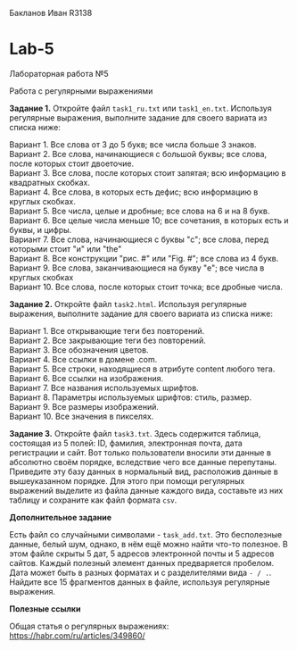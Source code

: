 Бакланов Иван R3138
# Lab-5

Лабораторная работа №5

Работа с регулярными выражениями

**Задание 1.** Откройте файл ```task1_ru.txt``` или ```task1_en.txt```. Используя регулярные выражения, выполните задание для своего вариата из списка ниже:

Вариант 1. Все слова от 3 до 5 букв; все числа больше 3 знаков.  
Вариант 2. Все слова, начинающиеся с большой буквы; все слова, после которых стоит двоеточие.  
Вариант 3. Все слова, после которых стоит запятая; всю информацию в квадратных скобках.  
Вариант 4. Все слова, в которых есть дефис; всю информацию в круглых скобках.  
Вариант 5. Все числа, целые и дробные; все слова на 6 и на 8 букв.  
Вариант 6. Все целые числа меньше 10; все сочетания, в которых есть и буквы, и цифры.  
Вариант 7. Все слова, начинающиеся с буквы "с"; все слова, перед которыми стоит "и" или "the"  
Вариант 8. Все конструкции "рис. #" или "Fig. #"; все слова из 4 букв.  
Вариант 9. Все слова, заканчивающиеся на букву "e"; все числа в круглых скобках  
Вариант 10. Все слова, после которых стоит точка; все дробные числа.  

**Задание 2.** Откройте файл ```task2.html```. Используя регулярные выражения, выполните задание для своего вариата из списка ниже:

Вариант 1. Все открывающие теги без повторений.  
Вариант 2. Все закрывающие теги без повторений.  
Вариант 3. Все обозначения цветов.  
Вариант 4. Все ссылки в домене .com.  
Вариант 5. Все строки, находящиеся в атрибуте content любого тега.  
Вариант 6. Все ссылки на изображения.  
Вариант 7. Все названия используемых шрифтов.  
Вариант 8. Параметры используемых шрифтов: стиль, размер.  
Вариант 9. Все размеры изображений.  
Вариант 10. Все значения в пикселях.  

**Задание 3.** Откройте файл ```task3.txt```. Здесь содержится таблица, состоящая из 5 полей: ID, фамилия, электронная почта, дата регистрации и сайт. Вот только пользователи вносили эти данные в абсолютно своём порядке, вследствие чего все данные перепутаны. Приведите эту базу данных в нормальный вид, расположив данные в вышеуказанном порядке. Для этого при помощи регулярных выражений выделите из файла данные каждого вида, составьте из них таблицу и сохраните как файл формата ```csv```.

**Дополнительное задание**

Есть файл со случайными символами - ```task_add.txt```. Это бесполезные данные, белый шум, однако, в нём ещё можно найти что-то полезное. В этом файле скрыты 5 дат, 5 адресов электронной почты и 5 адресов сайтов. Каждый полезный элемент данных предваряется пробелом. Дата может быть в разных форматах и с разделителями вида ```- / .```. Найдите все 15 фрагментов данных в файле, используя регулярные выражения.

**Полезные ссылки**

Общая статья о регулярных выражениях: https://habr.com/ru/articles/349860/
